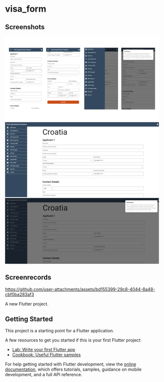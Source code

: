 # visa_form

## Screenshots
![visa_form.png](visa_form.png)
![img.png](img.png)
![img_1.png](img_1.png)

## Screenrecords
https://github.com/user-attachments/assets/bd155399-29c8-4044-8a48-cbf0ba283af3


A new Flutter project.

## Getting Started

This project is a starting point for a Flutter application.

A few resources to get you started if this is your first Flutter project:

- [Lab: Write your first Flutter app](https://docs.flutter.dev/get-started/codelab)
- [Cookbook: Useful Flutter samples](https://docs.flutter.dev/cookbook)

For help getting started with Flutter development, view the
[online documentation](https://docs.flutter.dev/), which offers tutorials,
samples, guidance on mobile development, and a full API reference.
